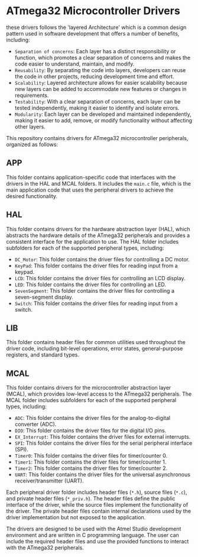 # ATmega32 Microcontroller Drivers

these drivers follows the 'layered Architecture' which is a common design pattern used in software development that offers a number of benefits, including:

- `Separation of concerns`: Each layer has a distinct responsibility or function, which promotes a clear separation of concerns and makes the code easier to understand, maintain, and modify.
- `Reusability`: By separating the code into layers, developers can reuse the code in other projects, reducing development time and effort.
- `Scalability`: Layered architecture allows for easier scalability because new layers can be added to accommodate new features or changes in requirements.
- `Testability`: With a clear separation of concerns, each layer can be tested independently, making it easier to identify and isolate errors.
- `Modularity`: Each layer can be developed and maintained independently, making it easier to add, remove, or modify functionality without affecting other layers.

This repository contains drivers for ATmega32 microcontroller peripherals, organized as follows:

## APP 

This folder contains application-specific code that interfaces with the drivers in the HAL and MCAL folders. It includes the `main.c` file, which is the main application code that uses the peripheral drivers to achieve the desired functionality.
## HAL 

This folder contains drivers for the hardware abstraction layer (HAL), which abstracts the hardware details of the ATmega32 peripherals and provides a consistent interface for the application to use. The HAL folder includes subfolders for each of the supported peripheral types, including:

- `DC_Motor`: This folder contains the driver files for controlling a DC motor.
- `KeyPad`: This folder contains the driver files for reading input from a keypad.
- `LCD`: This folder contains the driver files for controlling an LCD display.
- `LED`: This folder contains the driver files for controlling an LED.
- `SevenSegment`: This folder contains the driver files for controlling a seven-segment display.
- `Switch`: This folder contains the driver files for reading input from a switch.

## LIB 

This folder contains header files for common utilities used throughout the driver code, including bit-level operations, error states, general-purpose registers, and standard types.

## MCAL 

This folder contains drivers for the microcontroller abstraction layer (MCAL), which provides low-level access to the ATmega32 peripherals. The MCAL folder includes subfolders for each of the supported peripheral types, including:

- `ADC`: This folder contains the driver files for the analog-to-digital converter (ADC).
- `DIO`: This folder contains the driver files for the digital I/O pins.
- `EX_Interrupt`: This folder contains the driver files for external interrupts.
- `SPI`: This folder contains the driver files for the serial peripheral interface (SPI).
- `Timer0`: This folder contains the driver files for timer/counter 0.
- `Timer1`: This folder contains the driver files for timer/counter 1.
- `Timer2`: This folder contains the driver files for timer/counter 2.
- `UART`: This folder contains the driver files for the universal asynchronous receiver/transmitter (UART).

Each peripheral driver folder includes header files (`*.h`), source files (`*.c`), and private header files (`*_priv.h`). The header files define the public interface of the driver, while the source files implement the functionality of the driver. The private header files contain internal declarations used by the driver implementation but not exposed to the application.

The drivers are designed to be used with the Atmel Studio development environment and are written in C programming language. The user can include the required header files and use the provided functions to interact with the ATmega32 peripherals.
